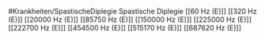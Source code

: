 #Krankheiten/SpastischeDiplegie
Spastische Diplegie
[[60 Hz (E)]]
[[320 Hz (E)]]
[[20000 Hz (E)]]
[[85750 Hz (E)]]
[[150000 Hz (E)]]
[[225000 Hz (E)]]
[[222700 Hz (E)]]
[[454500 Hz (E)]]
[[515170 Hz (E)]]
[[687620 Hz (E)]]